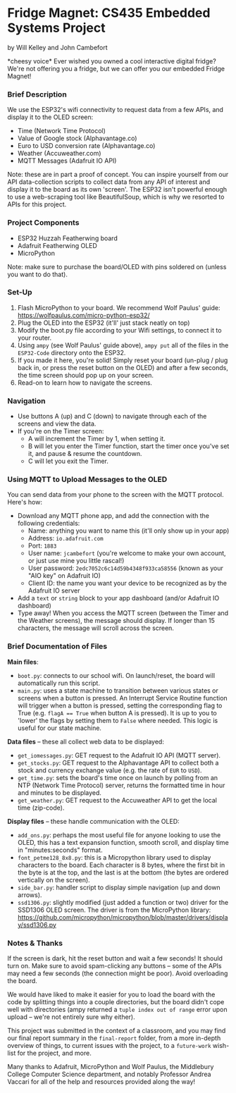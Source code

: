 # Fridge Magnet: CS435 Embedded Systems Project
by Will Kelley and John Cambefort

\*cheesy voice\* Ever wished you owned a cool interactive digital fridge?
We're not offering you a fridge, but we can offer you our embedded Fridge Magnet!


### Brief Description

We use the ESP32's wifi connectivity to request data from a few APIs, and display it to the OLED screen:
- Time (Network Time Protocol)
- Value of Google stock (Alphavantage.co)
- Euro to USD conversion rate (Alphavantage.co)
- Weather (Accuweather.com)
- MQTT Messages (Adafruit IO API)

Note: these are in part a proof of concept.  You can inspire yourself from our API data-collection scripts to collect data from any API of interest and display it to the board as its own 'screen'.  The ESP32 isn't powerful enough to use a web-scraping tool like BeautifulSoup, which is why we resorted to APIs for this project.


### Project Components

- ESP32 Huzzah Featherwing board
- Adafruit Featherwing OLED
- MicroPython

Note: make sure to purchase the board/OLED with pins soldered on (unless you want to do that).


### Set-Up

1. Flash MicroPython to your board. We recommend Wolf Paulus' guide: https://wolfpaulus.com/micro-python-esp32/
2. Plug the OLED into the ESP32 (it'll' just stack neatly on top)
3. Modify the boot.py file according to your Wifi settings, to connect it to your router.
4. Using `ampy` (see Wolf Paulus' guide above), `ampy put` all of the files in the `ESP32-Code` directory onto the ESP32.
5. If you made it here, you're solid! Simply reset your board (un-plug / plug back in, or press the reset button on the OLED) and after a few seconds, the time screen should pop up on your screen.
6. Read-on to learn how to navigate the screens.


### Navigation

- Use buttons A (up) and C (down) to navigate through each of the screens and view the data.
- If you're on the Timer screen:
  - A will increment the Timer by 1, when setting it.
  - B will let you enter the Timer function, start the timer once you've set it, and pause & resume the countdown.
  - C will let you exit the Timer.


### Using MQTT to Upload Messages to the OLED

You can send data from your phone to the screen with the MQTT protocol.  Here's how:

- Download any MQTT phone app, and add the connection with the following credentials:
  - Name: anything you want to name this (it'll only show up in your app)
  - Address: `io.adafruit.com`
  - Port: `1883`
  - User name: `jcambefort` (you're welcome to make your own account, or just use mine you little rascal!)
  - User password: `2edc7052c6c14d59b4348f933ca58556` (known as your "AIO key" on Adafruit IO)
  - Client ID: the name you want your device to be recognized as by the Adafruit IO server
- Add a `text` or `string` block to your app dashboard (and/or Adafruit IO dashboard)
- Type away!  When you access the MQTT screen (between the Timer and the Weather screens), the message should display.  If longer than 15 characters, the message will scroll across the screen.


### Brief Documentation of Files

**Main files**:
- `boot.py`: connects to our school wifi.  On launch/reset, the board will automatically run this script.
- `main.py`: uses a state machine to transition between various states or screens when a button is pressed.  An Interrupt Service Routine function will trigger when a button is pressed, setting the corresponding flag to True (e.g. `flagA == True` when button A is pressed).  It is up to you to 'lower' the flags by setting them to `False` where needed.  This logic is useful for our state machine.

**Data files** – these all collect web data to be displayed:
- `get_iomessages.py`: GET request to the Adafruit IO API (MQTT server).
- `get_stocks.py`: GET request to the Alphavantage API to collect both a stock and currency exchange value (e.g. the rate of `EUR` to `USD`).
- `get_time.py`: sets the board's time once on launch by polling from an NTP (Network Time Protocol) server, returns the formatted time in hour and minutes to be displayed.
- `get_weather.py`: GET request to the Accuweather API to get the local time (zip-code).

**Display files** – these handle communication with the OLED:
- `add_ons.py`: perhaps the most useful file for anyone looking to use the OLED, this has a text expansion function, smooth scroll, and display time in "minutes:seconds" format.
- `font_petme128_8x8.py`: this is a Micropython library used to display characters to the board. Each character is 8 bytes, where the first bit in the byte is at the top, and the last is at the bottom (the bytes are ordered vertically on the screen).
- `side_bar.py`: handler script to display simple navigation (up and down arrows).
- `ssd1306.py`: slightly modified (just added a function or two) driver for the SSD1306 OLED screen. The driver is from the MicroPython library: https://github.com/micropython/micropython/blob/master/drivers/display/ssd1306.py


### Notes & Thanks

If the screen is dark, hit the reset button and wait a few seconds! It should turn on.  Make sure to avoid spam-clicking any buttons – some of the APIs may need a few seconds (the connection might be poor).  Avoid overloading the board.

We would have liked to make it easier for you to load the board with the code by splitting things into a couple directories, but the board didn't cope well with directories (ampy returned a `tuple index out of range` error upon upload – we're not entirely sure why either).

This project was submitted in the context of a classroom, and you may find our final report summary in the `final-report` folder, from a more in-depth overview of things, to current issues with the project, to a `future-work` wish-list for the project, and more.

Many thanks to Adafruit, MicroPython and Wolf Paulus, the Middlebury College Computer Science department, and notably Professor Andrea Vaccari for all of the help and resources provided along the way!
